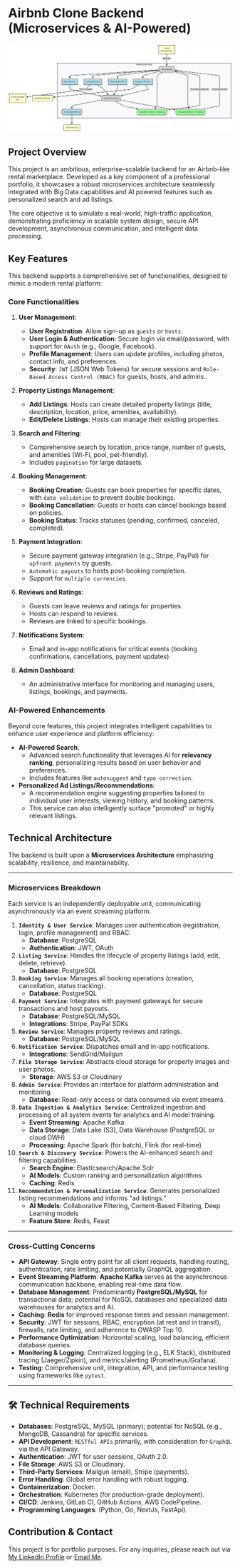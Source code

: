 # Airbnb Clone Backend (Microservices & AI-Powered)
![uml architechure diagram](./features-and-functionalities-uml-img.png 'My UML Diagram')

## Project Overview

This project is an ambitious, enterprise-scalable backend for an Airbnb-like rental marketplace. Developed as a key component of a professional portfolio, it showcases a robust microservices architecture seamlessly integrated with Big Data capabilities and AI powered features such as personalized search and ad listings.

The core objective is to simulate a real-world, high-traffic application, demonstrating proficiency in scalable system design, secure API development, asynchronous communication, and intelligent data processing.

## Key Features

This backend supports a comprehensive set of functionalities, designed to mimic a modern rental platform:

### Core Functionalities

1.  **User Management**:

      * **User Registration**: Allow sign-up as `guests` or `hosts`.
      * **User Login & Authentication**: Secure login via email/password, with support for `OAuth` (e.g., Google, Facebook).
      * **Profile Management**: Users can update profiles, including photos, contact info, and preferences.
      * **Security**: `JWT` (JSON Web Tokens) for secure sessions and `Role-Based Access Control (RBAC)` for guests, hosts, and admins.

2.  **Property Listings Management**:

      * **Add Listings**: Hosts can create detailed property listings (title, description, location, price, amenities, availability).
      * **Edit/Delete Listings**: Hosts can manage their existing properties.

3.  **Search and Filtering**:

      * Comprehensive search by location, price range, number of guests, and amenities (Wi-Fi, pool, pet-friendly).
      * Includes `pagination` for large datasets.

4.  **Booking Management**:

      * **Booking Creation**: Guests can book properties for specific dates, with `date validation` to prevent double bookings.
      * **Booking Cancellation**: Guests or hosts can cancel bookings based on policies.
      * **Booking Status**: Tracks statuses (pending, confirmed, canceled, completed).

5.  **Payment Integration**:

      * Secure payment gateway integration (e.g., Stripe, PayPal) for `upfront payments` by guests.
      * `Automatic payouts` to hosts post-booking completion.
      * Support for `multiple currencies`.

6.  **Reviews and Ratings**:

      * Guests can leave reviews and ratings for properties.
      * Hosts can respond to reviews.
      * Reviews are linked to specific bookings.

7.  **Notifications System**:

      * Email and in-app notifications for critical events (booking confirmations, cancellations, payment updates).

8.  **Admin Dashboard**:

      * An administrative interface for monitoring and managing users, listings, bookings, and payments.

### AI-Powered Enhancements

Beyond core features, this project integrates intelligent capabilities to enhance user experience and platform efficiency:

  * **AI-Powered Search**:
      * Advanced search functionality that leverages AI for **relevancy ranking**, personalizing results based on user behavior and preferences.
      * Includes features like `autosuggest` and `typo correction`.
  * **Personalized Ad Listings/Recommendations**:
      * A recommendation engine suggesting properties tailored to individual user interests, viewing history, and booking patterns.
      * This service can also intelligently surface "promoted" or highly relevant listings.

## Technical Architecture

The backend is built upon a **Microservices Architecture** emphasizing scalability, resilience, and maintainability.

-----

### **Microservices Breakdown**

Each service is an independently deployable unit, communicating asynchronously via an event streaming platform.

1.  **`Identity & User Service`**: Manages user authentication (registration, login, profile management) and RBAC.
      * **Database**: PostgreSQL
      * **Authentication**: JWT, OAuth
2.  **`Listing Service`**: Handles the lifecycle of property listings (add, edit, delete, retrieve).
      * **Database**: PostgreSQL
3.  **`Booking Service`**: Manages all booking operations (creation, cancellation, status tracking).
      * **Database**: PostgreSQL
4.  **`Payment Service`**: Integrates with payment gateways for secure transactions and host payouts.
      * **Database**: PostgreSQL/MySQL
      * **Integrations**: Stripe, PayPal SDKs
5.  **`Review Service`**: Manages property reviews and ratings.
      * **Database**: PostgreSQL/MySQL
6.  **`Notification Service`**: Dispatches email and in-app notifications.
      * **Integrations**: SendGrid/Mailgun
7.  **`File Storage Service`**: Abstracts cloud storage for property images and user photos.
      * **Storage**: AWS S3 or Cloudinary
8.  **`Admin Service`**: Provides an interface for platform administration and monitoring.
      * **Database**: Read-only access or data consumed via event streams.
9.  **`Data Ingestion & Analytics Service`**: Centralized ingestion and processing of all system events for analytics and AI model training.
      * **Event Streaming**: Apache Kafka
      * **Data Storage**: Data Lake (S3), Data Warehouse (PostgreSQL or cloud DWH)
      * **Processing**: Apache Spark (for batch), Flink (for real-time)
10. **`Search & Discovery Service`**: Powers the AI-enhanced search and filtering capabilities.
      * **Search Engine**: Elasticsearch/Apache Solr
      * **AI Models**: Custom ranking and personalization algorithms
      * **Caching**: Redis
11. **`Recommendation & Personalization Service`**: Generates personalized listing recommendations and informs "ad listings."
      * **AI Models**: Collaborative Filtering, Content-Based Filtering, Deep Learning models
      * **Feature Store**: Redis, Feast

-----

### **Cross-Cutting Concerns**

  * **API Gateway**: Single entry point for all client requests, handling routing, authentication, rate limiting, and potentially GraphQL aggregation.
  * **Event Streaming Platform**: **Apache Kafka** serves as the asynchronous communication backbone, enabling real-time data flow.
  * **Database Management**: Predominantly **PostgreSQL/MySQL** for transactional data; potential for NoSQL databases and specialized data warehouses for analytics and AI.
  * **Caching**: **Redis** for improved response times and session management.
  * **Security**: JWT for sessions, RBAC, encryption (at rest and in transit), firewalls, rate limiting, and adherence to OWASP Top 10.
  * **Performance Optimization**: Horizontal scaling, load balancing, efficient database queries.
  * **Monitoring & Logging**: Centralized logging (e.g., ELK Stack), distributed tracing (Jaeger/Zipkin), and metrics/alerting (Prometheus/Grafana).
  * **Testing**: Comprehensive unit, integration, API, and performance testing using frameworks like `pytest`.

-----

## 🛠️ Technical Requirements

  * **Databases**: PostgreSQL, MySQL (primary); potential for NoSQL (e.g., MongoDB, Cassandra) for specific services.
  * **API Development**: `RESTful APIs` primarily, with consideration for `GraphQL` via the API Gateway.
  * **Authentication**: JWT for user sessions, OAuth 2.0.
  * **File Storage**: AWS S3 or Cloudinary.
  * **Third-Party Services**: Mailgun (email), Stripe (payments).
  * **Error Handling**: Global error handling with robust logging.
  * **Containerization**: Docker.
  * **Orchestration**: Kubernetes (for production-grade deployment).
  * **CI/CD**: Jenkins, GitLab CI, GitHub Actions, AWS CodePipeline.
  * **Programming Languages**: (Python, Go, NextJs, FastApi).


##  Contribution & Contact

This project is for portfolio purposes. For any inquiries, please reach out via [My LinkedIn Profile](https://www.linkedin.com/in/chinazangideon/) or    [Email Me](mailto:hello@chinazangideon.com).
